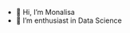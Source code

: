 - 👋 Hi, I’m Monalisa
- 👀 I’m enthusiast in Data Science 


<!---
MONAlIS-A/MONAlIS-A is a ✨ special ✨ repository because its `README.md` (this file) appears on your GitHub profile.
You can click the Preview link to take a look at your changes.
--->
